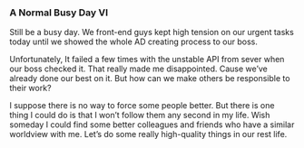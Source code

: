 ### A Normal Busy Day VI
Still be a busy day. We front-end guys kept high tension on our urgent tasks today until we showed the whole AD creating process to our boss.

Unfortunately, It failed a few times with the unstable API from sever when our boss checked it. That really made me disappointed. Cause we’ve already done our best on it. But how can we make others be responsible to their work?

I suppose there is no way to force some people better. But there is one thing I could do is that I won’t follow them any second in my life. Wish someday I could find some better colleagues and friends who have a similar worldview with me. Let’s do some really high-quality things in our rest life.

